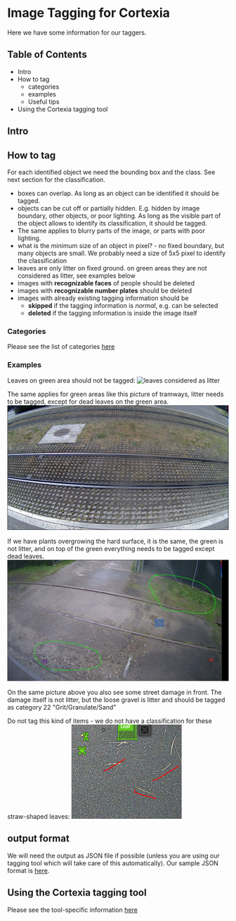 # Image Tagging for Cortexia

Here we have some information for our taggers.

## Table of Contents

- Intro
- How to tag
  - categories
  - examples
  - Useful tips
- Using the Cortexia tagging tool

## Intro

## How to tag

For each identified object we need the bounding box and the class. See next section for the classification.

- boxes can overlap. As long as an object can be identified it should be tagged.
- objects can be cut off or partially hidden. E.g. hidden by image boundary, other objects, or poor lighting. As long as the visible part of the object allows to identify its classification, it should be tagged.
- The same applies to blurry parts of the image, or parts with poor lighting. 
- what is the minimum size of an object in pixel? - no fixed boundary, but many objects are small. We probably need a size of 5x5 pixel to identify the classification
- leaves are only litter on fixed ground. on green areas they are not considered as litter, see examples below
- images with **recognizable faces** of people should be deleted 
- images with **recognizable number plates** should be deleted 
- images with already existing tagging information should be 
  - **skipped** if the tagging information is *normal*, e.g. can be selected
  - **deleted** if the tagging information is inside the image itself

### Categories

Please see the list of categories [here](./categories.md)

### Examples

Leaves on green area should not be tagged:
![leaves considered as litter](images/leaves-litter.png)

The same applies for green areas like this picture of tramways, litter needs to be tagged, except for dead leaves on the green area. 
![tramways](images/tramways.png)

If we have plants overgrowing the hard surface, it is the same, the green is not litter, and on top of the green everything needs to be tagged except dead leaves. 
![green on hard surfaces](images/green-on-hard-surface.png)

On the same picture above you also see some street damage in front. The damage itself is not litter, but the loose gravel is litter and should be tagged as category 22 "Grit/Granulate/Sand"

Do not tag this kind of items - we do not have a classification for these straw-shaped leaves: ![straw](images/straw.jpg)

## output format

We will need the output as JSON file if possible (unless you are using our tagging tool which will take care of this automatically). Our sample JSON format is [here](./cortexia-sample.json).

## Using the Cortexia tagging tool

Please see the tool-specific information [here](tagging-tool.md)
